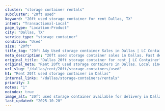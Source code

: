 ```yaml
---
cluster: "storage container rentals"
subcluster: "20ft used"
keyword: "20ft used storage container for rent Dallas, TX"
intent: "Transactional-Local"
page_type: "Location-Product"
city: "Dallas, TX"
service_type: "storage container"
condition: "Used"
size: "20ft"
title_tag: "20ft A4y Used storage container Sales in Dallas | LC Container"
meta_description: "20ft used storage container sales in Dallas. Fast delivery, competitive pricing. Serving storage containers area. Quote ID: A7W. Call (214) 524-4168 for your free quote today."
original_title: "Dallas 20ft storage container for rent | LC Container"
original_meta: "Rent 20ft used storage containers in Dallas. Local since 2003. Flexible rental terms. Same-week delivery available. Get your free quote — call (214) 524-4168..."
url_slug: "/dallas/rent/20ft/storage-containers/used"
h1: "Rent 20ft used storage container in Dallas"
internal_links: "/dallas/storage-containers/rentals"
priority: 3
notes: "1"
noindex: true
image_alt: "20ft used storage container available for delivery in Dallas"
last_updated: "2025-10-20"
---
```


<!-- TODO: Add unique city/inventory copy, images, and internal links here. -->
